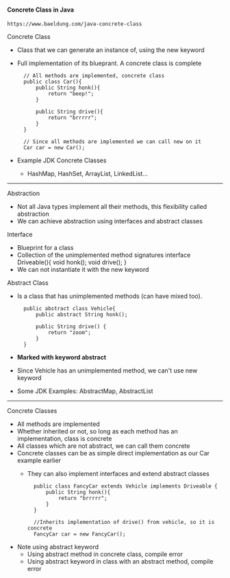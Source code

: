 #### Concrete Class in Java

    https://www.baeldung.com/java-concrete-class

Concrete Class
- Class that we can generate an instance of, using the new keyword
- Full implementation of its blueprant. A concrete class is complete

        // All methods are implemented, concrete class
        public class Car(){
            public String honk(){
                return "beep!";
            }
        
            public String drive(){
                return "brrrrr";
            }
        }

        // Since all methods are implemented we can call new on it
        Car car = new Car();

- Example JDK Concrete Classes
    - HashMap, HashSet, ArrayList, LinkedList...

---


Abstraction
- Not all Java types implement all their methods, this flexibility called abstraction
- We can achieve abstraction using interfaces and abstract classes

Interface
- Blueprint for a class
- Collection of the unimplemented method signatures
        interface Driveable(){
            void honk();
            void drive();
        }
- We can not instantiate it with the new keyword

Abstract Class
- Is a class that has unimplemented methods (can have mixed too).

        public abstract class Vehicle{
            public abstract String honk();

            public String drive() {
                return "zoom";
            }
        }

- **Marked with keyword abstract**
- Since Vehicle has an unimplemented method, we can't use new keyword
- Some JDK Examples: AbstractMap, AbstractList

---

Concrete Classes
- All methods are implemented
- Whether inherited or not, so long as each method has an implementation, class is concrete
- All classes which are not abstract, we can call them concrete
- Concrete classes can be as simple direct implementation as our Car example earlier
    - They can also implement interfaces and extend abstract classes

            public class FancyCar extends Vehicle implements Driveable {
                public String honk(){
                    return "brrrrr";
                }
            }

            //Inherits implementation of drive() from vehicle, so it is concrete
            FancyCar car = new FancyCar();

- Note using abstract keyword
    - Using abstract method in concrete class, compile error
    - Using abstract keyword in class with an abstract method, compile error